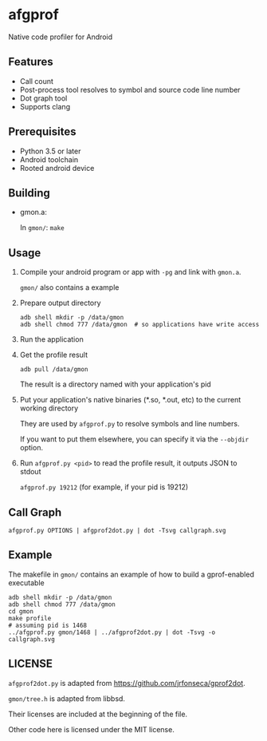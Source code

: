 afgprof
=======

Native code profiler for Android

Features
--------

* Call count
* Post-process tool resolves to symbol and source code line number
* Dot graph tool
* Supports clang

Prerequisites
-------------

* Python 3.5 or later
* Android toolchain
* Rooted android device

Building
--------

*   gmon.a:

    In `gmon/`: `make`

Usage
-----

1.  Compile your android program or app with `-pg` and link with `gmon.a`.

    `gmon/` also contains a example

2.  Prepare output directory

    ```
    adb shell mkdir -p /data/gmon
    adb shell chmod 777 /data/gmon  # so applications have write access
    ```

3.  Run the application

4.  Get the profile result

    `adb pull /data/gmon`

    The result is a directory named with your application's pid

5.  Put your application's native binaries (*.so, *.out, etc) to the current working directory

    They are used by `afgprof.py` to resolve symbols and line numbers.

    If you want to put them elsewhere, you can specify it via the `--objdir` option.

6.  Run `afgprof.py <pid>` to read the profile result, it outputs JSON to stdout

    `afgprof.py 19212` (for example, if your pid is 19212)
    
Call Graph
----------

`afgprof.py OPTIONS | afgprof2dot.py | dot -Tsvg callgraph.svg`

Example
-------

The makefile in `gmon/` contains an example of how to build a gprof-enabled executable

```
adb shell mkdir -p /data/gmon
adb shell chmod 777 /data/gmon
cd gmon
make profile
# assuming pid is 1468
../afgprof.py gmon/1468 | ../afgprof2dot.py | dot -Tsvg -o callgraph.svg
```

LICENSE
-------

`afgprof2dot.py` is adapted from https://github.com/jrfonseca/gprof2dot.

`gmon/tree.h` is adapted from libbsd.

Their licenses are included at the beginning of the file.

Other code here is licensed under the MIT license.
